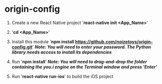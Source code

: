 # origin-config

1. Create a new React Native project
  '**react-native init <App_Name>**'

2. '**cd <App_Name>**'

3. Install this module
  '**npm install https://github.com/noizetoys/origin-config.git**'
  ***Note:  You will need to enter your password.  The Python library needs access to install its dependencies***
  
4. Run '**npm install**'
  ***Note:  You will need to drag-and-drop the folder containing the you.i engine on the Terminal window and press 'Enter'***
  
5. Run '**react-native run-ios**' to build the iOS project
